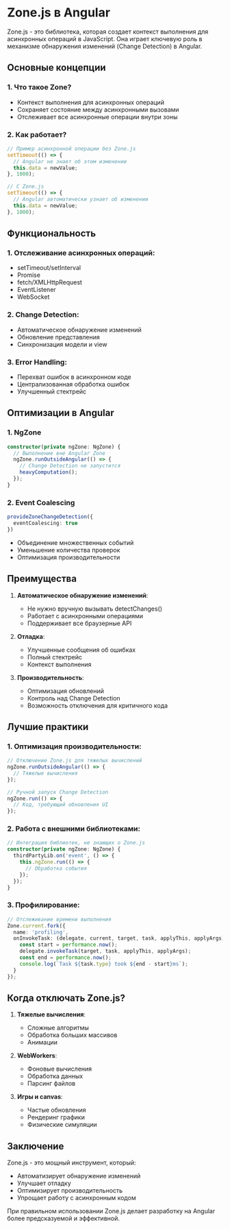 # Zone.js в Angular

Zone.js - это библиотека, которая создает контекст выполнения для асинхронных операций в JavaScript. Она играет ключевую роль в механизме обнаружения изменений (Change Detection) в Angular.

## Основные концепции

### 1. Что такое Zone?
- Контекст выполнения для асинхронных операций
- Сохраняет состояние между асинхронными вызовами
- Отслеживает все асинхронные операции внутри зоны

### 2. Как работает?
```javascript
// Пример асинхронной операции без Zone.js
setTimeout(() => {
  // Angular не знает об этом изменении
  this.data = newValue;
}, 1000);

// С Zone.js
setTimeout(() => {
  // Angular автоматически узнает об изменении
  this.data = newValue;
}, 1000);
```

## Функциональность

### 1. Отслеживание асинхронных операций:
- setTimeout/setInterval
- Promise
- fetch/XMLHttpRequest
- EventListener
- WebSocket

### 2. Change Detection:
- Автоматическое обнаружение изменений
- Обновление представления
- Синхронизация модели и view

### 3. Error Handling:
- Перехват ошибок в асинхронном коде
- Централизованная обработка ошибок
- Улучшенный стектрейс

## Оптимизации в Angular

### 1. NgZone
```typescript
constructor(private ngZone: NgZone) {
  // Выполнение вне Angular Zone
  ngZone.runOutsideAngular(() => {
    // Change Detection не запустится
    heavyComputation();
  });
}
```

### 2. Event Coalescing
```typescript
provideZoneChangeDetection({ 
  eventCoalescing: true 
})
```
- Объединение множественных событий
- Уменьшение количества проверок
- Оптимизация производительности

## Преимущества

1. **Автоматическое обнаружение изменений**:
   - Не нужно вручную вызывать detectChanges()
   - Работает с асинхронными операциями
   - Поддерживает все браузерные API

2. **Отладка**:
   - Улучшенные сообщения об ошибках
   - Полный стектрейс
   - Контекст выполнения

3. **Производительность**:
   - Оптимизация обновлений
   - Контроль над Change Detection
   - Возможность отключения для критичного кода

## Лучшие практики

### 1. Оптимизация производительности:
```typescript
// Отключение Zone.js для тяжелых вычислений
ngZone.runOutsideAngular(() => {
  // Тяжелые вычисления
});

// Ручной запуск Change Detection
ngZone.run(() => {
  // Код, требующий обновления UI
});
```

### 2. Работа с внешними библиотеками:
```typescript
// Интеграция библиотек, не знающих о Zone.js
constructor(private ngZone: NgZone) {
  thirdPartyLib.on('event', () => {
    this.ngZone.run(() => {
      // Обработка события
    });
  });
}
```

### 3. Профилирование:
```typescript
// Отслеживание времени выполнения
Zone.current.fork({
  name: 'profiling',
  onInvokeTask: (delegate, current, target, task, applyThis, applyArgs) => {
    const start = performance.now();
    delegate.invokeTask(target, task, applyThis, applyArgs);
    const end = performance.now();
    console.log(`Task ${task.type} took ${end - start}ms`);
  }
});
```

## Когда отключать Zone.js?

1. **Тяжелые вычисления**:
   - Сложные алгоритмы
   - Обработка больших массивов
   - Анимации

2. **WebWorkers**:
   - Фоновые вычисления
   - Обработка данных
   - Парсинг файлов

3. **Игры и canvas**:
   - Частые обновления
   - Рендеринг графики
   - Физические симуляции

## Заключение

Zone.js - это мощный инструмент, который:
- Автоматизирует обнаружение изменений
- Улучшает отладку
- Оптимизирует производительность
- Упрощает работу с асинхронным кодом

При правильном использовании Zone.js делает разработку на Angular более предсказуемой и эффективной.
